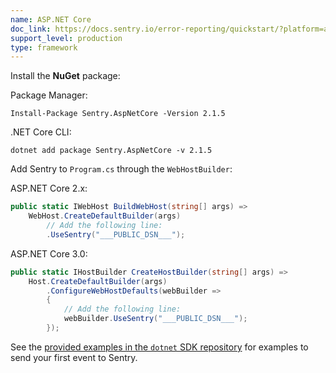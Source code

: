 ```yaml
---
name: ASP.NET Core
doc_link: https://docs.sentry.io/error-reporting/quickstart/?platform=aspnetcore
support_level: production
type: framework
---
```


Install the **NuGet** package:

Package Manager:

```shell
Install-Package Sentry.AspNetCore -Version 2.1.5
```

.NET Core CLI:

```shell
dotnet add package Sentry.AspNetCore -v 2.1.5
```

Add Sentry to `Program.cs` through the `WebHostBuilder`:

ASP.NET Core 2.x:

```csharp
public static IWebHost BuildWebHost(string[] args) =>
    WebHost.CreateDefaultBuilder(args)
        // Add the following line:
        .UseSentry("___PUBLIC_DSN___");
```

ASP.NET Core 3.0:

```csharp
public static IHostBuilder CreateHostBuilder(string[] args) =>
    Host.CreateDefaultBuilder(args)
        .ConfigureWebHostDefaults(webBuilder =>
        {
            // Add the following line:
            webBuilder.UseSentry("___PUBLIC_DSN___");
        });
```

See the [provided examples in the `dotnet` SDK repository](https://github.com/getsentry/sentry-dotnet/tree/main/samples) for examples to send your first event to Sentry.
